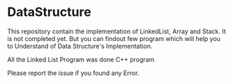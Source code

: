 # DataStructure
This repository contain the implementation of LinkedList, Array and Stack. It is not completed yet. But you can findout few program which will help you to Understand of Data Structure's Implementation.

All the Linked List Program was done C++ program

Please report the issue if you found any Error.
